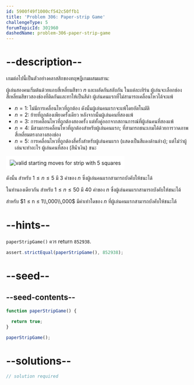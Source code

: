 ```yaml
---
id: 5900f49f1000cf542c50ffb1
title: 'Problem 306: Paper-strip Game'
challengeType: 5
forumTopicId: 301960
dashedName: problem-306-paper-strip-game
---
```


# --description--

เกมต่อไปนี้เป็นตัวอย่างคลาสสิกของทฤษฎีเกมผสมผสาน:

ผู้เล่นสองคนเริ่มต้นด้วยแถบสี่เหลี่ยมสีขาว $n$ และผลัดกันสลับกัน ในแต่ละเทิร์น ผู้เล่นจะเลือกช่องสี่เหลี่ยมสีขาวสองช่องที่ติดกันและทาให้เป็นสีดำ ผู้เล่นคนแรกที่ไม่สามารถเคลื่อนไหวได้จะแพ้

- $n = 1$: ไม่มีการเคลื่อนไหวที่ถูกต้อง ดังนั้นผู้เล่นคนแรกจะแพ้โดยอัตโนมัติ
- $n = 2$: ย้ายที่ถูกต้องเพียงครั้งเดียว หลังจากนั้นผู้เล่นคนที่สองแพ้
- $n = 3$: การเคลื่อนไหวที่ถูกต้องสองครั้ง แต่ทั้งคู่ออกจากสถานการณ์ที่ผู้เล่นคนที่สองแพ้
- $n = 4$: มีสามการเคลื่อนไหวที่ถูกต้องสำหรับผู้เล่นคนแรก; ที่สามารถชนะเกมได้ด้วยการวาดภาพสี่เหลี่ยมตรงกลางสองช่อง
- $n = 5$: การเคลื่อนไหวที่ถูกต้องสี่ครั้งสำหรับผู้เล่นคนแรก (แสดงเป็นสีแดงด้านล่าง); แต่ไม่ว่าผู้เล่นจะทำอะไร ผู้เล่นคนที่สอง (สีน้ำเงิน) ชนะ

<img class="img-responsive center-block" alt="valid starting moves for strip with 5 squares" src="https://cdn.freecodecamp.org/curriculum/project-euler/paper-strip-game.gif" style="background-color: white; padding: 10px;">

ดังนั้น สำหรับ $1 ≤ n ≤ 5$ มี 3 ค่าของ $n$ ซึ่งผู้เล่นคนแรกสามารถบังคับให้ชนะได้

ในทำนองเดียวกัน สำหรับ $1 ≤ n ≤ 50$ มี 40 ค่าของ $n$ ซึ่งผู้เล่นคนแรกสามารถบังคับให้ชนะได้

สำหรับ $1 ≤ n ≤ 1\\,000\\,000$ มีค่าเท่าใดของ $n$ ที่ผู้เล่นคนแรกสามารถบังคับให้ชนะได้

# --hints--

`paperStripGame()` ควร return `852938`.

```js
assert.strictEqual(paperStripGame(), 852938);
```

# --seed--

## --seed-contents--

```js
function paperStripGame() {

  return true;
}

paperStripGame();
```

# --solutions--

```js
// solution required
```
